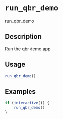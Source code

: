# `run_qbr_demo`

run_qbr_demo

## Description

Run the qbr demo app

## Usage

```r
run_qbr_demo()
```

## Examples

```r
if (interactive()) {
    run_qbr_demo()
}
```
